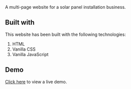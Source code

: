 A multi-page website for a solar panel installation business.

## Built with

This website has been built with the following technologies:

1. HTML
2. Vanilla CSS
3. Vanilla JavaScript

## Demo

[Click here](https://deepug9787.com/portfolio/solar/) to view a live demo.
